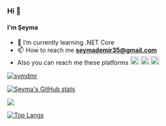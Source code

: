 ### Hi 👋
#### I'm Şeyma


- 🌱 I’m currently learning .NET Core
- 📫 How to reach me **seymademir35@gmail.com**
- Also you can reach me these platforms
  [<img src='https://cdn.jsdelivr.net/npm/simple-icons@3.0.1/icons/linkedin.svg' alt='linkedin' height='20'>](https://www.linkedin.com/in/seymademir/)    [<img src='https://cdn.jsdelivr.net/npm/simple-icons@3.0.1/icons/instagram.svg' alt='instagram' height='20'>](https://www.instagram.com/dmrseym/)    [<img src='https://cdn.jsdelivr.net/npm/simple-icons@3.0.1/icons/behance.svg' alt='behance' height='20'>](https://www.behance.net/seymademir) 


<p align="left"> <a href="https://github.com/ryo-ma/github-profile-trophy"><img src="https://github-profile-trophy.vercel.app/?username=symdmr" alt="symdmr" /></a> </p>



[![Şeyma's GitHub stats](https://github-readme-stats.vercel.app/api?username=symdmr)](https://github.com/anuraghazra/github-readme-stats)

![](https://github-profile-summary-cards.vercel.app/api/cards/profile-details?username=symdmr&theme=monokai)

[![Top Langs](https://github-readme-stats.vercel.app/api/top-langs/?username=symdmr)](https://github.com/anuraghazra/github-readme-stats)




